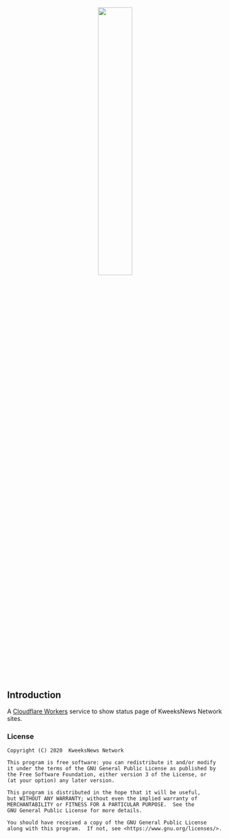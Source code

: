 # <p align="center"><img width="40%" src="https://network.kweeksnews.com/assets/images/kweeksnet.svg"></p>

## Introduction

A [Cloudflare Workers](https://workers.cloudflare.com/) service to show status page of KweeksNews Network sites.

### License

```
Copyright (C) 2020  KweeksNews Network

This program is free software: you can redistribute it and/or modify
it under the terms of the GNU General Public License as published by
the Free Software Foundation, either version 3 of the License, or
(at your option) any later version.

This program is distributed in the hope that it will be useful,
but WITHOUT ANY WARRANTY; without even the implied warranty of
MERCHANTABILITY or FITNESS FOR A PARTICULAR PURPOSE.  See the
GNU General Public License for more details.

You should have received a copy of the GNU General Public License
along with this program.  If not, see <https://www.gnu.org/licenses/>.
```

